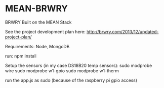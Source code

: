 MEAN-BRWRY
==========

BRWRY Built on the MEAN Stack

See the project development plan here: http://brwry.com/2013/12/updated-project-plan/

Requirements: Node, MongoDB

run: npm install

Setup the sensors (in my case DS18B20 temp sensors):
sudo modprobe wire
sudo modprobe w1-gpio
sudo modprobe w1-therm

run the app.js as sudo (because of the raspberry pi gpio access)
